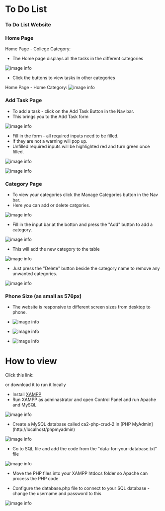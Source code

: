 # To Do List 

### To Do List Website

### Home Page
Home Page - College Category: 
* The Home page displays all the tasks in the different categories

![image info](./readme-images/Home.png)


* Click the buttons to view tasks in other categories

Home Page - Home Category: 
![image info](./readme-images/Home-Home.png)

### Add Task Page

* To add a task - click on the Add Task Button in the Nav bar.
* This brings you to the Add Task form

![image info](./readme-images/AddTask01.png)

* Fill in the form - all required inputs need to be filled.
* If they are not a warning will pop up. 
* Unfilled required inputs will be highlighted red and 
  turn green once filled.

![image info](./readme-images/AddTask02.png)

![image info](./readme-images/AddTask03.png)


### Category Page

* To view your categories click the Manage Categories 
  button in the Nav bar.
* Here you can add or delete catgories.

![image info](./readme-images/Categories01.png)

* Fill in the input bar at the botton and press the 
  "Add" button to add a category.

![image info](./readme-images/Categories02.png)

* This will add the new category to the table

![image info](./readme-images/Categories03.png)

* Just press the "Delete" button beside the category name 
  to remove any unwanted categories. 

![image info](./readme-images/Categories04.png)


### Phone Size (as small as 576px)
* The website is responsive to different screen sizes 
  from desktop to phone.

* ![image info](./readme-images/Phone-Home.png)

* ![image info](./readme-images/Phone-AddTask.png)

* ![image info](./readme-images/Phone-Categories.png)

# How to view

Click this link:


or download it to run it locally

* Install [XAMPP](https://www.apachefriends.org/download.html)
* Run XAMPP as adminastrator and open Control Panel and run Apache and MySQL

![image info](./readme-images/XAMPP.png)

* Create a MySQL database called ca2-php-crud-2 in [PHP MyAdmin] (http://localhost/phpmyadmin)

![image info](./readme-images/phpmyadmin.png)

* Go to SQL file and add the code from the "data-for-your-database.txt" file

![image info](./readme-images/sql.png)

* Move the PHP files into your XAMPP htdocs folder so Apache can process the PHP code

* Configure the database.php file to connect to your SQL database - change the username and password to this

![image info](./readme-images/username.png)